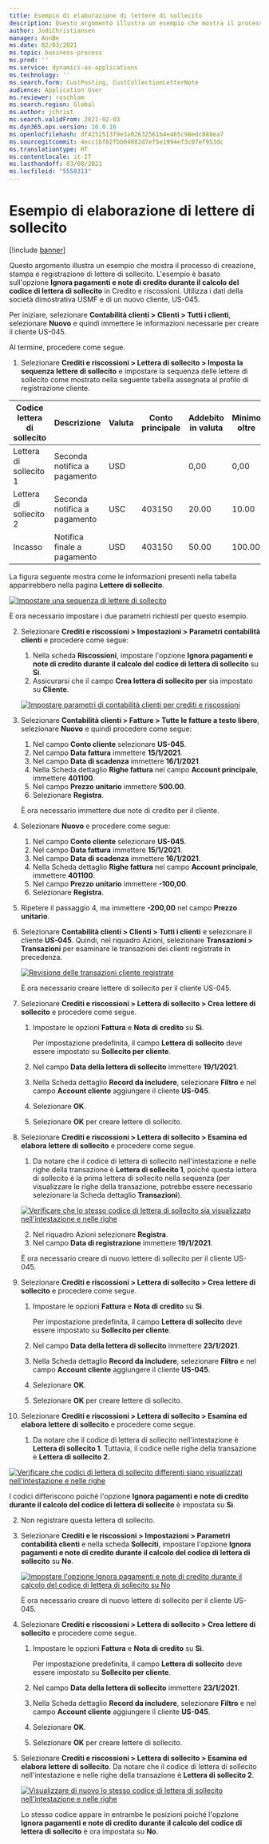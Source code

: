 ```yaml
---
title: Esempio di elaborazione di lettere di sollecito
description: Questo argomento illustra un esempio che mostra il processo di creazione, stampa e registrazione di lettere di sollecito.
author: JodiChristiansen
manager: AnnBe
ms.date: 02/03/2021
ms.topic: business-process
ms.prod: ''
ms.service: dynamics-ax-applications
ms.technology: ''
ms.search.form: CustPosting, CustCollectionLetterNote
audience: Application User
ms.reviewer: roschlom
ms.search.region: Global
ms.author: jchrist
ms.search.validFrom: 2021-02-03
ms.dyn365.ops.version: 10.0.16
ms.openlocfilehash: df4252513f9e3a02632561b4e465c98edc888ea7
ms.sourcegitcommit: 4ecc1bf82fbb04882d7ef5e1994ef3c07ef953dc
ms.translationtype: HT
ms.contentlocale: it-IT
ms.lasthandoff: 03/08/2021
ms.locfileid: "5558313"
---
```

# <a name="process-collection-letters-example"></a>Esempio di elaborazione di lettere di sollecito

[!include [banner](../../includes/banner.md)]

Questo argomento illustra un esempio che mostra il processo di creazione, stampa e registrazione di lettere di sollecito. L'esempio è basato sull'opzione **Ignora pagamenti e note di credito durante il calcolo del codice di lettera di sollecito** in Credito e riscossioni. Utilizza i dati della società dimostrativa USMF e di un nuovo cliente, US-045.

Per iniziare, selezionare **Contabilità clienti \> Clienti \> Tutti i clienti**, selezionare **Nuovo** e quindi immettere le informazioni necessarie per creare il cliente US-045.

Al termine, procedere come segue.

1. Selezionare **Crediti e riscossioni \> Lettera di sollecito \> Imposta la sequenza lettere di sollecito** e impostare la sequenza delle lettere di sollecito come mostrato nella seguente tabella assegnata al profilo di registrazione cliente.

|     Codice lettera di sollecito      |     Descrizione                           |     Valuta      |     Conto   principale        |     Addebito   in valuta     |     Minimo   oltre        |     Blocco   giorni      |
|---------------------------------  |---------------------------------------    |-----------------  |-----------------------    |-------------------------- |-----------------------    |---------------------  |
|     Lettera di   sollecito 1         |     Seconda   notifica a pagamento        |     USD           |                           |     0,00                  |     0,00                  |     2                 |
|     Lettera di   sollecito 2         |     Seconda   notifica a pagamento        |     USC           |     403150                |     20.00                 |     10.00                 |     3                 |
|     Incasso                    |     Notifica   finale a pagamento         |     USD           |     403150                |     50.00                 |     100.00                |     15                |

La figura seguente mostra come le informazioni presenti nella tabella apparirebbero nella pagina **Lettere di sollecito**. 

[![Impostare una sequenza di lettere di sollecito](./media/Ignore-payments-creditmemos-1.PNG)](./media/Ignore-payments-creditmemos-1.PNG)

 È ora necessario impostare i due parametri richiesti per questo esempio.

2. Selezionare **Crediti e riscossioni \> Impostazioni \> Parametri contabilità clienti** e procedere come segue:

    1. Nella scheda **Riscossioni**, impostare l'opzione **Ignora pagamenti e note di credito durante il calcolo del codice di lettera di sollecito** su **Sì**.
    2. Assicurarsi che il campo **Crea lettera di sollecito per** sia impostato su **Cliente**.

    [![Impostare parametri di contabilità clienti per crediti e riscossioni](./media/Ignore-payments-creditmemos-2.PNG)](./media/Ignore-payments-creditmemos-2.PNG)

3. Selezionare **Contabilità clienti \> Fatture \> Tutte le fatture a testo libero**, selezionare **Nuovo** e quindi procedere come segue:

    1. Nel campo **Conto cliente** selezionare **US-045**.
    2. Nel campo **Data fattura** immettere **15/1/2021**.
    3. Nel campo **Data di scadenza** immettere **16/1/2021**.
    4. Nella Scheda dettaglio **Righe fattura** nel campo **Account principale**, immettere **401100**.
    5. Nel campo **Prezzo unitario** immettere **500.00**.
    6. Selezionare **Registra**.

    È ora necessario immettere due note di credito per il cliente.

4. Selezionare **Nuovo** e procedere come segue:

    1. Nel campo **Conto cliente** selezionare **US-045**.
    2. Nel campo **Data fattura** immettere **15/1/2021**.
    3. Nel campo **Data di scadenza** immettere **16/1/2021**.
    4. Nella Scheda dettaglio **Righe fattura** nel campo **Account principale**, immettere **401100**.
    5. Nel campo **Prezzo unitario** immettere **-100,00**.
    6. Selezionare **Registra**.

5. Ripetere il passaggio 4, ma immettere **-200,00** nel campo **Prezzo unitario**.
6. Selezionare **Contabilità clienti \> Clienti \> Tutti i clienti** e selezionare il cliente **US-045**. Quindi, nel riquadro Azioni, selezionare **Transazioni \> Transazioni** per esaminare le transazioni dei clienti registrate in precedenza.

    [![Revisione delle transazioni cliente registrate](./media/Ignore-payments-creditmemos-3.PNG)](./media/Ignore-payments-creditmemos-3.PNG)

    È ora necessario creare lettere di sollecito per il cliente US-045.

7. Selezionare **Crediti e riscossioni \> Lettera di sollecito \> Crea lettere di sollecito** e procedere come segue.

    1. Impostare le opzioni **Fattura** e **Nota di credito** su **Sì**.

        Per impostazione predefinita, il campo **Lettera di sollecito** deve essere impostato su **Sollecito per cliente**.

    2. Nel campo **Data della lettera di sollecito** immettere **19/1/2021**.
    3. Nella Scheda dettaglio **Record da includere**, selezionare **Filtro** e nel campo **Account cliente** aggiungere il cliente **US-045**.
    4. Selezionare **OK**.
    5. Selezionare **OK** per creare lettere di sollecito.

8. Selezionare **Crediti e riscossioni \> Lettera di sollecito \> Esamina ed elabora lettere di sollecito** e procedere come segue.

    1. Da notare che il codice di lettera di sollecito nell'intestazione e nelle righe della transazione è **Lettera di sollecito 1**, poiché questa lettera di sollecito è la prima lettera di sollecito nella sequenza (per visualizzare le righe della transazione, potrebbe essere necessario selezionare la Scheda dettaglio **Transazioni**).

   [![Verificare che lo stesso codice di lettera di sollecito sia visualizzato nell'intestazione e nelle righe](./media/Ignore-payments-creditmemos-4.PNG)](./media/Ignore-payments-creditmemos-4.PNG)

    2. Nel riquadro Azioni selezionare **Registra**.
    3. Nel campo **Data di registrazione** immettere **19/1/2021**.

    È ora necessario creare di nuovo lettere di sollecito per il cliente US-045.

9. Selezionare **Crediti e riscossioni \> Lettera di sollecito \> Crea lettere di sollecito** e procedere come segue.

    1. Impostare le opzioni **Fattura** e **Nota di credito** su **Sì**.

        Per impostazione predefinita, il campo **Lettera di sollecito** deve essere impostato su **Sollecito per cliente**.

    2. Nel campo **Data della lettera di sollecito** immettere **23/1/2021**.
    3. Nella Scheda dettaglio **Record da includere**, selezionare **Filtro** e nel campo **Account cliente** aggiungere il cliente **US-045**.
    4. Selezionare **OK**.
    5. Selezionare **OK** per creare lettere di sollecito.

10. Selezionare **Crediti e riscossioni \> Lettera di sollecito \> Esamina ed elabora lettere di sollecito** e procedere come segue.

    1. Da notare che il codice di lettera di sollecito nell'intestazione è **Lettera di sollecito 1**. Tuttavia, il codice nelle righe della transazione è **Lettera di sollecito 2**.

   [![Verificare che codici di lettera di sollecito differenti siano visualizzati nell'intestazione e nelle righe](./media/Ignore-payments-creditmemos-5.PNG)](./media/Ignore-payments-creditmemos-5.PNG)

  I codici differiscono poiché l'opzione **Ignora pagamenti e note di credito durante il calcolo del codice di lettera di sollecito** è impostata su **Sì**.

  2. Non registrare questa lettera di sollecito.

11. Selezionare **Crediti e le riscossioni \> Impostazioni \> Parametri contabilità clienti** e nella scheda **Solleciti**, impostare l'opzione **Ignora pagamenti e note di credito durante il calcolo del codice di lettera di sollecito** su **No**.

    [![Impostare l'opzione Ignora pagamenti e note di credito durante il calcolo del codice di lettera di sollecito su No](./media/Ignore-payments-creditmemos-6.PNG)](./media/Ignore-payments-creditmemos-6.PNG)

    È ora necessario creare di nuovo lettere di sollecito per il cliente US-045.

12. Selezionare **Crediti e riscossioni \> Lettera di sollecito \> Crea lettere di sollecito** e procedere come segue.

    1. Impostare le opzioni **Fattura** e **Nota di credito** su **Sì**.

        Per impostazione predefinita, il campo **Lettera di sollecito** deve essere impostato su **Sollecito per cliente**.

    2. Nel campo **Data della lettera di sollecito** immettere **23/1/2021**.
    3. Nella Scheda dettaglio **Record da includere**, selezionare **Filtro** e nel campo **Account cliente** aggiungere il cliente **US-045**.
    4. Selezionare **OK**.
    5. Selezionare **OK** per creare lettere di sollecito.

13. Selezionare **Crediti e riscossioni \> Lettera di sollecito \> Esamina ed elabora lettere di sollecito**. Da notare che il codice di lettera di sollecito nell'intestazione e nelle righe della transazione è **Lettera di sollecito 2**.

    [![Visualizzare di nuovo lo stesso codice di lettera di sollecito nell'intestazione e nelle righe](./media/Ignore-payments-creditmemos-7.PNG)](./media/Ignore-payments-creditmemos-7.PNG)

    Lo stesso codice appare in entrambe le posizioni poiché l'opzione **Ignora pagamenti e note di credito durante il calcolo del codice di lettera di sollecito** è ora impostata su **No**.
